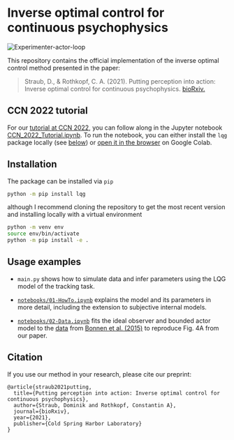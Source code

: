 # Inverse optimal control for continuous psychophysics

![Experimenter-actor-loop](https://raw.githubusercontent.com/RothkopfLab/lqg/main/img/experimenter-actor-loop.png)


This repository contains the official implementation of the inverse optimal control method presented in the paper:

> Straub, D., & Rothkopf, C. A. (2021). Putting perception into action: Inverse optimal control for continuous psychophysics. [bioRxiv.](https://www.biorxiv.org/content/10.1101/2021.12.23.473976v1.abstract)

## CCN 2022 tutorial
For our [tutorial at CCN 2022](https://2022.ccneuro.org/view_event.php?mid=19), you can follow along in the Jupyter notebook [CCN_2022_Tutorial.ipynb](https://github.com/RothkopfLab/lqg/blob/main/CCN_2022_Tutorial.ipynb). To run the notebook, you can either install the `lqg` package locally (see [below](https://github.com/RothkopfLab/lqg#installation)) or [open it in the browser](https://colab.research.google.com/github/dominikstrb/lqg/blob/main/CCN_2022_Tutorial.ipynb) on Google Colab.

## Installation
The package can be installed via `pip`

```bash
python -m pip install lqg
```

although I recommend cloning the repository to get the most recent version and installing locally with a virtual environment

```bash
python -m venv env
source env/bin/activate
python -m pip install -e .
```

## Usage examples
- `main.py` shows how to simulate data and infer parameters using the LQG model of the tracking task.

- [`notebooks/01-HowTo.ipynb`](https://github.com/RothkopfLab/lqg/blob/main/notebooks/01-HowTo.ipynb) explains the model and its parameters in more detail, including the extension to subjective internal models.

- [`notebooks/02-Data.ipynb`](https://github.com/RothkopfLab/lqg/blob/main/notebooks/02-Data.ipynb) fits the ideal observer and bounded actor model to the [data](https://github.com/kbonnen/BonnenEtAl2015_KalmanFilterCode) from [Bonnen et al. (2015)](https://jov.arvojournals.org/article.aspx?articleid=2301260) to reproduce Fig. 4A from our paper.

## Citation
If you use our method in your research, please cite our preprint:

```
@article{straub2021putting,
  title={Putting perception into action: Inverse optimal control for continuous psychophysics},
  author={Straub, Dominik and Rothkopf, Constantin A},
  journal={bioRxiv},
  year={2021},
  publisher={Cold Spring Harbor Laboratory}
}
```
